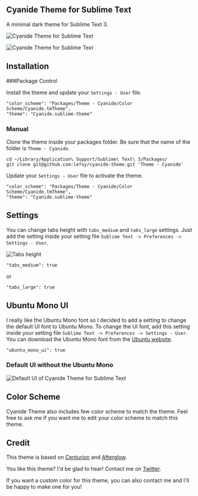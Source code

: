 Cyanide Theme for Sublime Text
------------------------------------------------------------------------

A minimal dark theme for Sublime Text 3.

![Cyanide Theme for Sublime Text](http://i.imgur.com/V84HobR.png)

![Cyanide Theme for Sublime Text](http://i.imgur.com/yJ1QjuZ.png)

Installation
------------------------------------------------------------------------

###Package Control

Install the theme and update your `Settings - User` file.

    "color_scheme": "Packages/Theme - Cyanide/Color Scheme/Cyanide.tmTheme",
    "theme": "Cyanide.sublime-theme"

### Manual

Clone the theme inside your packages folder. Be sure that the name of the folder is `Theme - Cyanide`.

    cd ~/Library/Application\ Support/Sublime\ Text\ 3/Packages/
    git clone git@github.com:lefoy/cyanide-theme.git 'Theme - Cyanide'

Update your `Settings - User` file to activate the theme.

    "color_scheme": "Packages/Theme - Cyanide/Color Scheme/Cyanide.tmTheme",
    "theme": "Cyanide.sublime-theme"

Settings
------------------------------------------------------------------------

You can change tabs height with `tabs_medium` and `tabs_large` settings. Just add the setting inside your setting file `Sublime Text -> Preferences -> Settings - User`.

![Tabs height](http://i.imgur.com/0NCrXVF.png)

```
"tabs_medium": true
```

or

```
"tabs_large": true
```

## Ubuntu Mono UI

I really like the Ubuntu Mono font so I decided to add a setting to change the default UI font to Ubuntu Mono. To change the UI font, add this setting inside your setting file `Sublime Text -> Preferences -> Settings - User`. You can download the Ubuntu Mono font from the [Ubuntu website](http://font.ubuntu.com/).

```
"ubuntu_mono_ui": true
```

### Default UI without the Ubuntu Mono

![Default UI of Cyanide Theme for Sublime Text](http://i.imgur.com/dgxnlew.png)

## Color Scheme

Cyanide Theme also includes few color scheme to match the theme. Feel free to ask me if you want me to edit your color scheme to match this theme.

Credit
------------------------------------------------------------------------

This theme is based on [Centurion](https://github.com/allanhortle/Centurion) and [Afterglow](http://yabatadesign.github.io/afterglow-theme/).

You like this theme? I'd be glad to hear! Contact me on [Twitter](https://twitter.com/louisetiennefoy).

If you want a custom color for this theme, you can also contact me and I'll be happy to make one for you!
